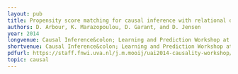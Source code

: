 ```yaml
---
layout: pub
title: Propensity score matching for causal inference with relational data
authors: D. Arbour, K. Marazopoulou, D. Garant, and D. Jensen
year: 2014
longvenue: Causal Inference&colon; Learning and Prediction Workshop at UAI
shortvenue: Causal Inference&colon; Learning and Prediction Workshop at UAI
pdfurl: https://staff.fnwi.uva.nl/j.m.mooij/uai2014-causality-workshop/papers/paper5.pdf
topic: causal
---
```

